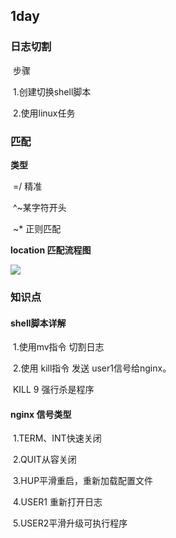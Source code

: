 ## 1day

### 日志切割

​	步骤

​		1.创建切换shell脚本

​		2.使用linux任务

### 匹配

**类型**

​	=/ 精准

​	^~某字符开头

​	~* 正则匹配

**location 匹配流程图**

![](E:\MindManager\java\git\java\服务端\nginx\享学vip\asserts\localtionflow.PNG)

### 知识点

#### shell脚本详解

​	1.使用mv指令 切割日志

​	2.使用 kill指令 发送 user1信号给nginx。

​	KILL 9 强行杀是程序

#### nginx 信号类型

​	1.TERM、INT快速关闭

​	2.QUIT从容关闭

​	3.HUP平滑重启，重新加载配置文件

​	4.USER1 重新打开日志

​	5.USER2平滑升级可执行程序

